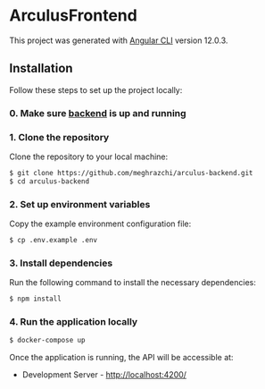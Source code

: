 # ArculusFrontend

This project was generated with [Angular CLI](https://github.com/angular/angular-cli) version 12.0.3.

## Installation

Follow these steps to set up the project locally:

### 0. Make sure [backend](https://github.com/meghrazchi/arculus-backend) is up and running


### 1. Clone the repository

Clone the repository to your local machine:

```bash
$ git clone https://github.com/meghrazchi/arculus-backend.git
$ cd arculus-backend
```
### 2. Set up environment variables
Copy the example environment configuration file:
```bash
$ cp .env.example .env
```
### 3. Install dependencies
Run the following command to install the necessary dependencies:
```bash
$ npm install
```

### 4. Run the application locally

```bash
$ docker-compose up
```
Once the application is running, the API will be accessible at:
- Development Server - [http://localhost:4200/](http://localhost:4200/)